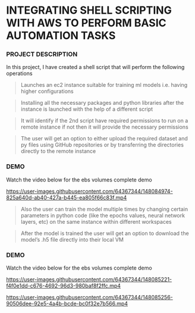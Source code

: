 # INTEGRATING SHELL SCRIPTING WITH AWS TO PERFORM BASIC AUTOMATION TASKS

### PROJECT DESCRIPTION

In this project, I have created a shell script that will perform the following operations

> Launches an ec2 instance suitable for training ml models i.e. having higher configurations

> Installing all the necessary packages and python libraries after the instance is launched with the help of a different script

> It will identify if the 2nd script have required permissions to run on a remote instance if not then it will provide the necessary permissions

> The user will get an option to either upload the required dataset and py files using GitHub repositories or by transferring the directories directly to the remote instance

### DEMO

Watch the video below for the ebs volumes complete demo

https://user-images.githubusercontent.com/64367344/148084974-825a640d-ab40-427a-b445-ea805f66c83f.mp4

> Also the user can train the model multiple times by changing certain parameters in python code (like the epochs values, neural network layers, etc) on the same instance within different workspaces

> After the model is trained the user will get an option to download the model’s .h5 file directly into their local VM

### DEMO

Watch the video below for the ebs volumes complete demo

https://user-images.githubusercontent.com/64367344/148085221-f4f0e1dd-c676-4692-96d3-980baf8f2ffc.mp4


https://user-images.githubusercontent.com/64367344/148085256-90506dee-92e5-4a4b-bcde-bc0f32e7b566.mp4


